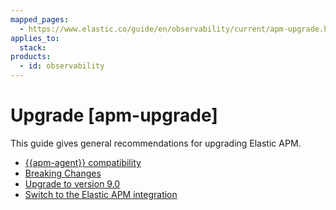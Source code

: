 ```yaml
---
mapped_pages:
  - https://www.elastic.co/guide/en/observability/current/apm-upgrade.html
applies_to:
  stack:
products:
  - id: observability
---
```


# Upgrade [apm-upgrade]

This guide gives general recommendations for upgrading Elastic APM.

* [{{apm-agent}} compatibility](/solutions/observability/apm/apm-agent-compatibility.md)
* [Breaking Changes](apm-server://release-notes/breaking-changes.md)
* [Upgrade to version 9.0](/solutions/observability/apm/upgrade-to-version-9.md)
* [Switch to the Elastic APM integration](/solutions/observability/apm/switch-to-elastic-apm-integration.md)
